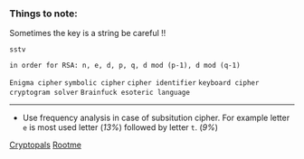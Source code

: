 ### Things to note:

Sometimes the key is a string be careful !!

`sstv`

`in order for RSA: n, e, d, p, q, d mod (p-1), d mod (q-1)`

`Enigma cipher`
`symbolic cipher`
`cipher identifier`
`keyboard cipher`
`cryptogram solver`
`Brainfuck esoteric language`

---

- Use frequency analysis in case of subsitution cipher. For example letter `e` is most used letter (*13%*) followed by letter `t`. (*9%*)

[Cryptopals](https://cryptopals.com/)
[Rootme](https://www.root-me.org/en/Challenges/)

